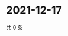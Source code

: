 # 2021-12-17

共 0 条

<!-- BEGIN WEIBO -->
<!-- 最后更新时间 Fri Dec 17 2021 18:09:46 GMT+0800 (China Standard Time) -->

<!-- END WEIBO -->
